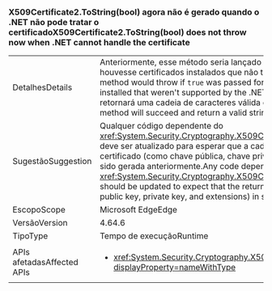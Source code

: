 ### <a name="x509certificate2tostringbool-does-not-throw-now-when-net-cannot-handle-the-certificate"></a><span data-ttu-id="1eb6a-101">X509Certificate2.ToString(bool) agora não é gerado quando o .NET não pode tratar o certificado</span><span class="sxs-lookup"><span data-stu-id="1eb6a-101">X509Certificate2.ToString(bool) does not throw now when .NET cannot handle the certificate</span></span>

|   |   |
|---|---|
|<span data-ttu-id="1eb6a-102">Detalhes</span><span class="sxs-lookup"><span data-stu-id="1eb6a-102">Details</span></span>|<span data-ttu-id="1eb6a-103">Anteriormente, esse método seria lançado se <code>true</code> fosse passado para o parâmetro verbose e se houvesse certificados instalados que não tivessem suporte do .NET Framework.</span><span class="sxs-lookup"><span data-stu-id="1eb6a-103">Previously, this method would throw if <code>true</code> was passed for the verbose parameter and there were certificates installed that weren't supported by the .NET Framework.</span></span> <span data-ttu-id="1eb6a-104">Agora, o método será bem-sucedido e retornará uma cadeia de caracteres válida que omita as partes inacessíveis do certificado.</span><span class="sxs-lookup"><span data-stu-id="1eb6a-104">Now, the method will succeed and return a valid string that omits the inaccessible portions of the certificate.</span></span>|
|<span data-ttu-id="1eb6a-105">Sugestão</span><span class="sxs-lookup"><span data-stu-id="1eb6a-105">Suggestion</span></span>|<span data-ttu-id="1eb6a-106">Qualquer código dependente do <xref:System.Security.Cryptography.X509Certificates.X509Certificate2.ToString(System.Boolean)> deve ser atualizado para esperar que a cadeia de caracteres retornada possa excluir alguns dados do certificado (como chave pública, chave privada e extensões) em alguns casos nos quais a API teria sido gerada anteriormente.</span><span class="sxs-lookup"><span data-stu-id="1eb6a-106">Any code depending on <xref:System.Security.Cryptography.X509Certificates.X509Certificate2.ToString(System.Boolean)> should be updated to expect that the returned string may exclude some certificate data (such as public key, private key, and extensions) in some cases in which the API would have previously thrown.</span></span>|
|<span data-ttu-id="1eb6a-107">Escopo</span><span class="sxs-lookup"><span data-stu-id="1eb6a-107">Scope</span></span>|<span data-ttu-id="1eb6a-108">Microsoft Edge</span><span class="sxs-lookup"><span data-stu-id="1eb6a-108">Edge</span></span>|
|<span data-ttu-id="1eb6a-109">Versão</span><span class="sxs-lookup"><span data-stu-id="1eb6a-109">Version</span></span>|<span data-ttu-id="1eb6a-110">4.6</span><span class="sxs-lookup"><span data-stu-id="1eb6a-110">4.6</span></span>|
|<span data-ttu-id="1eb6a-111">Tipo</span><span class="sxs-lookup"><span data-stu-id="1eb6a-111">Type</span></span>|<span data-ttu-id="1eb6a-112">Tempo de execução</span><span class="sxs-lookup"><span data-stu-id="1eb6a-112">Runtime</span></span>|
|<span data-ttu-id="1eb6a-113">APIs afetadas</span><span class="sxs-lookup"><span data-stu-id="1eb6a-113">Affected APIs</span></span>|<ul><li><xref:System.Security.Cryptography.X509Certificates.X509Certificate2.ToString(System.Boolean)?displayProperty=nameWithType></li></ul>|

